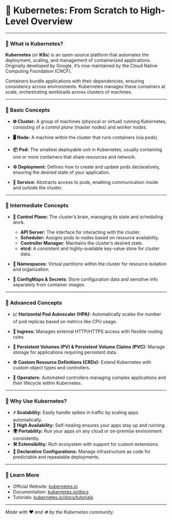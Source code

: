 # 🚀 Kubernetes: From Scratch to High-Level Overview

---

### 🔹 What is Kubernetes?

**Kubernetes** (or **K8s**) is an open-source platform that automates the deployment, scaling, and management of containerized applications. Originally developed by Google, it’s now maintained by the Cloud Native Computing Foundation (CNCF).

Containers bundle applications with their dependencies, ensuring consistency across environments. Kubernetes manages these containers at scale, orchestrating workloads across clusters of machines.

---

### 🔹 Basic Concepts

- **🌐 Cluster:** A group of machines (physical or virtual) running Kubernetes, consisting of a *control plane* (master nodes) and *worker nodes*.

- **🖥️ Node:** A machine within the cluster that runs containers (via pods).

- **📦 Pod:** The smallest deployable unit in Kubernetes, usually containing one or more containers that share resources and network.

- **⚙️ Deployment:** Defines how to create and update pods declaratively, ensuring the desired state of your application.

- **🔗 Service:** Abstracts access to pods, enabling communication inside and outside the cluster.

---

### 🔹 Intermediate Concepts

- **🧠 Control Plane:** The cluster’s brain, managing its state and scheduling work.
  - **API Server:** The interface for interacting with the cluster.
  - **Scheduler:** Assigns pods to nodes based on resource availability.
  - **Controller Manager:** Maintains the cluster’s desired state.
  - **etcd:** A consistent and highly-available key-value store for cluster data.

- **📂 Namespaces:** Virtual partitions within the cluster for resource isolation and organization.

- **🔑 ConfigMaps & Secrets:** Store configuration data and sensitive info separately from container images.

---

### 🔹 Advanced Concepts

- **📈 Horizontal Pod Autoscaler (HPA):** Automatically scales the number of pod replicas based on metrics like CPU usage.

- **🌉 Ingress:** Manages external HTTP/HTTPS access with flexible routing rules.

- **💾 Persistent Volumes (PV) & Persistent Volume Claims (PVC):** Manage storage for applications requiring persistent data.

- **⚙️ Custom Resource Definitions (CRDs):** Extend Kubernetes with custom object types and controllers.

- **🤖 Operators:** Automated controllers managing complex applications and their lifecycle within Kubernetes.

---

### 🔹 Why Use Kubernetes?

- **⚡ Scalability:** Easily handle spikes in traffic by scaling apps automatically.
- **🔄 High Availability:** Self-healing ensures your apps stay up and running.
- **🌍 Portability:** Run your apps on any cloud or on-premise environment consistently.
- **🛠️ Extensibility:** Rich ecosystem with support for custom extensions.
- **📜 Declarative Configurations:** Manage infrastructure as code for predictable and repeatable deployments.

---

### 🔹 Learn More

- Official Website: [kubernetes.io](https://kubernetes.io/)
- Documentation: [kubernetes.io/docs](https://kubernetes.io/docs/)
- Tutorials: [kubernetes.io/docs/tutorials](https://kubernetes.io/docs/tutorials/)

---

*Made with ❤️ and ☸️ by the Kubernetes community.*
